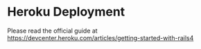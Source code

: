 # Heroku Deployment
Please read the official guide at https://devcenter.heroku.com/articles/getting-started-with-rails4
